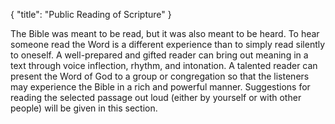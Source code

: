 { "title": "Public Reading of Scripture" }

The Bible was meant to be read, but it was also meant to be heard. To hear
someone read the Word is a different experience than to simply read silently to
oneself. A well-prepared and gifted reader can bring out meaning in a text
through voice inflection, rhythm, and intonation. A talented reader can present
the Word of God to a group or congregation so that the listeners may experience
the Bible in a rich and powerful manner. Suggestions for reading the selected
passage out loud (either by yourself or with other people) will be given in
this section.
